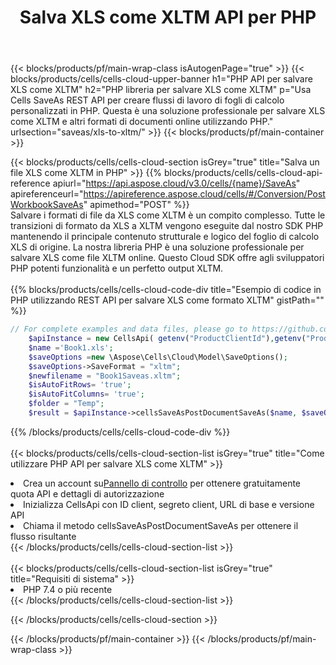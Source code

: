 ﻿---
title:  Salva XLS come XLTM API per PHP
description:  API cloud e SDK per Microsoft Excel e OpenOffice Calc. Converti foglio di calcolo in un altro file di formato.
url: /it/php/saveas/xls-to-xltm/
---
{{< blocks/products/pf/main-wrap-class isAutogenPage="true" >}}
{{< blocks/products/cells/cells-cloud-upper-banner h1="PHP API per salvare XLS come XLTM" h2="PHP libreria per salvare XLS come XLTM" p="Usa Cells SaveAs REST API per creare flussi di lavoro di fogli di calcolo personalizzati in PHP. Questa è una soluzione professionale per salvare XLS come XLTM e altri formati di documenti online utilizzando PHP." urlsection="saveas/xls-to-xltm/" >}}
{{< blocks/products/pf/main-container >}}

{{< blocks/products/cells/cells-cloud-section isGrey="true" title="Salva un file XLS come XLTM in PHP" >}}
{{% blocks/products/cells/cells-cloud-api-reference apiurl="https://api.aspose.cloud/v3.0/cells/{name}/SaveAs" apireferenceurl="https://apireference.aspose.cloud/cells/#/Conversion/PostWorkbookSaveAs" apimethod="POST" %}}
<br/>
Salvare i formati di file da XLS come XLTM è un compito complesso. Tutte le transizioni di formato da XLS a XLTM vengono eseguite dal nostro SDK PHP mantenendo il principale contenuto strutturale e logico del foglio di calcolo XLS di origine. La nostra libreria PHP è una soluzione professionale per salvare XLS come file XLTM online. Questo Cloud SDK offre agli sviluppatori PHP potenti funzionalità e un perfetto output XLTM.
<br/>
<br/>
{{% blocks/products/cells/cells-cloud-code-div title="Esempio di codice in PHP utilizzando REST API per salvare XLS come formato XLTM" gistPath="" %}}
  
```php
// For complete examples and data files, please go to https://github.com/aspose-cells-cloud/aspose-cells-cloud-php/
    $apiInstance = new CellsApi( getenv("ProductClientId"),getenv("ProductClientSecret") );
    $name ='Book1.xls';
    $saveOptions =new \Aspose\Cells\Cloud\Model\SaveOptions();
    $saveOptions->SaveFormat = "xltm";
    $newfilename = "Book1Saveas.xltm";
    $isAutoFitRows= 'true';
    $isAutoFitColumns= 'true';
    $folder = "Temp";
    $result = $apiInstance->cellsSaveAsPostDocumentSaveAs($name, $saveOptions, $newfilename,$isAutoFitRows, $isAutoFitColumns, $folder);
```
  
{{% /blocks/products/cells/cells-cloud-code-div %}}
<br/>
<br/>
{{< blocks/products/cells/cells-cloud-section-list isGrey="true" title="Come utilizzare PHP API per salvare XLS come XLTM" >}}
<li> Crea un account su<a href="https://dashboard.aspose.cloud/">Pannello di controllo</a> per ottenere gratuitamente quota API e dettagli di autorizzazione</li>
<li>Inizializza CellsApi con ID client, segreto client, URL di base e versione API</li>
<li>Chiama il metodo cellsSaveAsPostDocumentSaveAs per ottenere il flusso risultante</li>
{{< /blocks/products/cells/cells-cloud-section-list >}}
<br/>
<br/>
{{< blocks/products/cells/cells-cloud-section-list isGrey="true" title="Requisiti di sistema" >}}
<li>PHP 7.4 o più recente</li>
{{< /blocks/products/cells/cells-cloud-section-list >}}

{{< /blocks/products/cells/cells-cloud-section >}}

{{< /blocks/products/pf/main-container >}}
{{< /blocks/products/pf/main-wrap-class >}}
